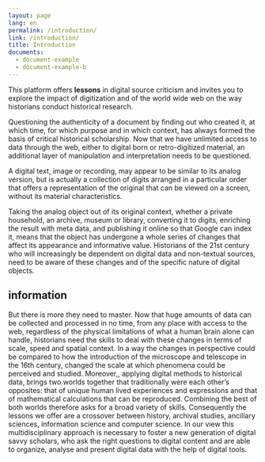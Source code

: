 ```yaml
---
layout: page
lang: en
permalink: /introduction/
link: /introduction/
title: Introduction
documents:
  - document-example
  - document-example-b
---
```


This platform offers **lessons** in digital source criticism and invites you to explore the impact of digitization and of the world wide web on the way historians conduct historical research. 
 
<!-- more -->
Questioning the authenticity of a document  by finding out who created it, at which time, for which purpose and in which context, has always formed the basis of critical historical scholarship. Now that we have unlimited access to data through the web, either to digital born or retro-digitized material, an additional layer of manipulation and interpretation needs to be questioned. 

[](/d/document-example)

A digital text, image or recording, may appear to be similar to its analog version, but is actually a collection of digits arranged in a particular order that offers a representation of the original that can be viewed on a screen, without its material characteristics.

Taking the analog object out of its original context, whether a private household, an archive, museum or library,  converting it to digits, enriching the result with meta data, and publishing it online so that  Google can index it, means that the object has undergone a whole series of changes that affect its appearance and informative value. Historians of the 21st century who will increasingly be dependent on digital data and non-textual sources, need to be aware of these changes and of the specific nature of digital objects.

[](/d/document-example-b) 

## information
But there is more they need to master. Now that huge amounts of data can be collected and processed in no time, from any place with access to the web, regardless of the physical limitations of what a human brain alone can handle, historians need the skills to deal with these changes in terms of scale, speed and spatial context. In a way the changes in perspective could be compared to how the introduction of the microscope and telescope in the 16th century, changed the scale at which phenomena could be perceived and studied. Moreover,, applying digital methods to historical data, brings two worlds together that traditionally were each other’s opposites:  that of unique human lived experiences and expressions and that of mathematical calculations that can be reproduced. Combining the best of both worlds therefore asks for a broad variety of skills.
Consequently the  lessons we offer are a crossover between history, archival studies, ancillary sciences, information science and computer science.  In our view this multidisciplinary approach is necessary to foster a new generation of digital savvy scholars, who ask the right questions to digital content and are able to organize, analyse and present digital data with the help of digital tools. 
